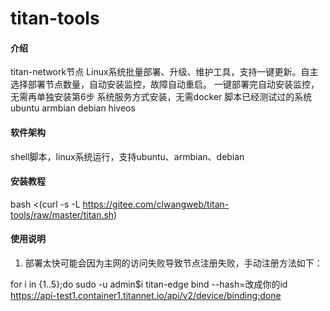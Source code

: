 # titan-tools

#### 介绍
titan-network节点 Linux系统批量部署、升级、维护工具，支持一键更新。自主选择部署节点数量，自动安装监控，故障自动重启。
一键部署完自动安装监控，无需再单独安装第6步
系统服务方式安装，无需docker
脚本已经测试过的系统  ubuntu armbian  debian  hiveos

#### 软件架构
shell脚本，linux系统运行，支持ubuntu、armbian、debian


#### 安装教程

bash <(curl -s -L https://gitee.com/clwangweb/titan-tools/raw/master/titan.sh)

#### 使用说明

1.  部署太快可能会因为主网的访问失败导致节点注册失败，手动注册方法如下：

for i in {1..5};do sudo -u admin$i titan-edge bind --hash=改成你的id https://api-test1.container1.titannet.io/api/v2/device/binding;done

